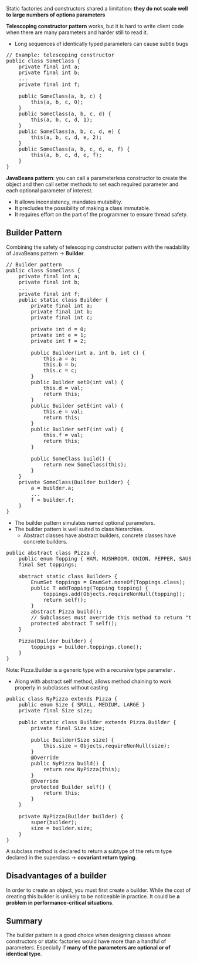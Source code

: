 Static factories and constructors shared a limitation:
**they do not scale well to large numbers of optiona parameters**

**Telescoping constructor pattern** works, but it is hard to write client code when there are many parameters and harder still to read it.
* Long sequences of identically typed parameters can cause subtle bugs

<pre>
// Example: telescoping constructor
public class SomeClass {
    private final int a;
    private final int b;
    ...
    private final int f;
    
    public SomeClass(a, b, c) {
        this(a, b, c, 0);
    }
    public SomeClass(a, b, c, d) {
        this(a, b, c, d, 1);
    }
    public SomeClass(a, b, c, d, e) {
        this(a, b, c, d, e, 2);
    }
    public SomeClass(a, b, c, d, e, f) {
        this(a, b, c, d, e, f);
    }
}
</pre>

**JavaBeans pattern**: you can call a parameterless constructor to create the object and then call setter methods to set each required parameter and each optional parameter of interest.
* It allows inconsistency, mandates mutability.
* It precludes the possibility of making a class immutable.
* It requires effort on the part of the programmer to ensure thread safety.

## Builder Pattern
Combining the safety of telescoping constructor pattern with the readability of JavaBeans pattern → **Builder**.

<pre>
// Builder pattern
public class SomeClass {
    private final int a;
    private final int b;
    ...
    private final int f;
    public static class Builder {
        private final int a;
        private final int b;
        private final int c;

        private int d = 0;
        private int e = 1;
        private int f = 2;
        
        public Builder(int a, int b, int c) {
            this.a = a;
            this.b = b;
            this.c = c;
        }
        public Builder setD(int val) {
            this.d = val;
            return this;
        }
        public Builder setE(int val) {
            this.e = val;
            return this;
        }
        public Builder setF(int val) {
            this.f = val;
            return this;
        }
        
        public SomeClass build() {
            return new SomeClass(this);
        }
    }
    private SomeClass(Builder builder) {
        a = builder.a;
        ...
        f = builder.f;
    }
}
</pre>

* The builder pattern simulates named optional parameters.
* The builder pattern is well suited to class hierarchies.
  * Abstract classes have abstract builders, concrete classes have concrete builders.

<pre>
public abstract class Pizza {
    public enum Topping { HAM, MUSHROOM, ONION, PEPPER, SAUSAGE }
    final Set<Topping> toppings;
    
    abstract static class Builder<T extends Builder<T>> {
        EnumSet<Topping> toppings = EnumSet.noneOf(Toppings.class);
        public T addTopping(Topping topping) {
            toppings.add(Objects.requireNonNull(topping));
            return self();
        }
        abstract Pizza build();
        // Subclasses must override this method to return "this"
        protected abstract T self();
    }
    
    Pizza(Builder<?> builder) {
        toppings = builder.toppings.clone();
    }
}
</pre>

Note: Pizza.Builder is a generic type with a recursive type parameter .
* Along with abstract self method, allows method chaining to work properly in subclasses without casting

<pre>
public class NyPizza extends Pizza {
    public enum Size { SMALL, MEDIUM, LARGE }
    private final Size size;
    
    public static class Builder extends Pizza.Builder<Builder> {
        private final Size size;
        
        public Builder(Size size) {
            this.size = Objects.requireNonNull(size);
        }
        @Override
        public NyPizza build() {
            return new NyPizza(this);
        }
        @Override
        protected Builder self() {
            return this;
        }
    }
    
    private NyPizza(Builder builder) {
        super(builder);
        size = builder.size;
    }
}
</pre>

A subclass method is declared to return a subtype of the return type declared in the superclass → **covariant return typing**.

## Disadvantages of a builder
In order to create an object, you must first create a builder. While the cost of creating this builder is unlikely to be noticeable in practice. It could be **a problem in performance-critical situations**.

## Summary
The builder pattern is a good choice when designing classes whose constructors or static factories would have more than a handful of parameters. Especially if **many of the parameters are optional or of identical type**.
